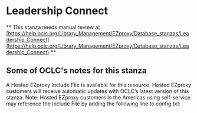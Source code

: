 # Leadership Connect
** This stanza needs manual review at [https://help.oclc.org/Library_Management/EZproxy/Database_stanzas/Leadership_Connect](https://help.oclc.org/Library_Management/EZproxy/Database_stanzas/Leadership_Connect) **

## Some of OCLC's notes for this stanza

A Hosted EZproxy Include File is available for this resource. Hosted EZproxy customers will receive automatic updates with OCLC&rsquo;s latest version of this stanza. Note: Hosted EZproxy customers in the Americas using self-service may reference the Include File by adding the following line to config.txt:

&nbsp;

&nbsp;
